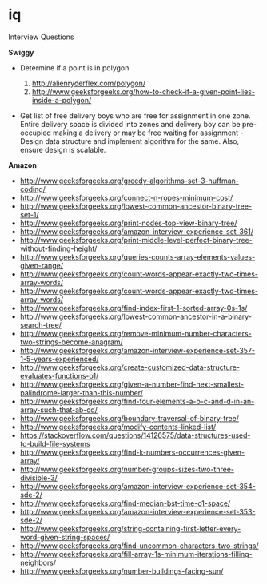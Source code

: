 # iq
Interview Questions

**Swiggy**
* Determine if a point is in polygon
	1. http://alienryderflex.com/polygon/
	2. http://www.geeksforgeeks.org/how-to-check-if-a-given-point-lies-inside-a-polygon/
  
* Get list of free delivery boys who are free for assignment in one zone. Entire delivery space is divided into zones and delivery boy can be pre-occupied making a delivery or may be free waiting for assignment - Design data structure and implement algorithm for the same. Also, ensure design is scalable.

**Amazon**
* http://www.geeksforgeeks.org/greedy-algorithms-set-3-huffman-coding/
* http://www.geeksforgeeks.org/connect-n-ropes-minimum-cost/
* http://www.geeksforgeeks.org/lowest-common-ancestor-binary-tree-set-1/
* http://www.geeksforgeeks.org/print-nodes-top-view-binary-tree/
* http://www.geeksforgeeks.org/amazon-interview-experience-set-361/
* http://www.geeksforgeeks.org/print-middle-level-perfect-binary-tree-without-finding-height/
* http://www.geeksforgeeks.org/queries-counts-array-elements-values-given-range/
* http://www.geeksforgeeks.org/count-words-appear-exactly-two-times-array-words/
* http://www.geeksforgeeks.org/count-words-appear-exactly-two-times-array-words/
* http://www.geeksforgeeks.org/find-index-first-1-sorted-array-0s-1s/
* http://www.geeksforgeeks.org/lowest-common-ancestor-in-a-binary-search-tree/
* http://www.geeksforgeeks.org/remove-minimum-number-characters-two-strings-become-anagram/
* http://www.geeksforgeeks.org/amazon-interview-experience-set-357-1-5-years-experienced/
* http://www.geeksforgeeks.org/create-customized-data-structure-evaluates-functions-o1/
* http://www.geeksforgeeks.org/given-a-number-find-next-smallest-palindrome-larger-than-this-number/
* http://www.geeksforgeeks.org/find-four-elements-a-b-c-and-d-in-an-array-such-that-ab-cd/
* http://www.geeksforgeeks.org/boundary-traversal-of-binary-tree/
* http://www.geeksforgeeks.org/modify-contents-linked-list/
* https://stackoverflow.com/questions/14126575/data-structures-used-to-build-file-systems
* http://www.geeksforgeeks.org/find-k-numbers-occurrences-given-array/
* http://www.geeksforgeeks.org/number-groups-sizes-two-three-divisible-3/
* http://www.geeksforgeeks.org/amazon-interview-experience-set-354-sde-2/
* http://www.geeksforgeeks.org/find-median-bst-time-o1-space/
* http://www.geeksforgeeks.org/amazon-interview-experience-set-353-sde-2/
* http://www.geeksforgeeks.org/string-containing-first-letter-every-word-given-string-spaces/
* http://www.geeksforgeeks.org/find-uncommon-characters-two-strings/
* http://www.geeksforgeeks.org/fill-array-1s-minimum-iterations-filling-neighbors/
* http://www.geeksforgeeks.org/number-buildings-facing-sun/
